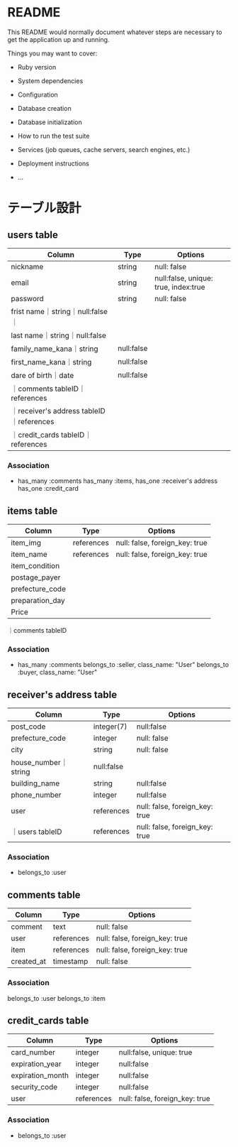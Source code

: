 # README

This README would normally document whatever steps are necessary to get the
application up and running.

Things you may want to cover:

* Ruby version

* System dependencies

* Configuration

* Database creation

* Database initialization

* How to run the test suite

* Services (job queues, cache servers, search engines, etc.)

* Deployment instructions

* ...
# テーブル設計

## users table

| Column   | Type   | Options     |
| -------- | ------ | ----------- |
| nickname     | string | null: false |
| email    | string | null:false, unique: true, index:true|
| password | string | null: false |
| frist name｜string｜null:false｜
| last name｜string｜null:false|
| family_name_kana｜string|null:false|
| first_name_kana｜string|null:false|
| dare of birth｜date|null:false|
｜comments tableID｜references|
｜receiver's address tableID｜references|
｜credit_cards tableID｜references|

### Association

- has_many :comments
has_many :items,
has_one :receiver's address
has_one :credit_card



## items table 

| Column | Type       | Options                        |
| ------ | ---------- | ------------------------------ |
| item_img   | references | null: false, foreign_key: true |
| item_name   | references | null: false, foreign_key: true | category
| item_condition
| postage_payer
| prefecture_code
| preparation_day
| Price
｜comments tableID


### Association

- has_many :comments 
belongs_to :seller, class_name: "User"
belongs_to :buyer, class_name: "User"


## receiver's address table

| Column  | Type       | Options                        |
| ------- | ---------- | ------------------------------ |
| post_code| integer(7)|null:false|
| prefecture_code    | integer | null: false|
| city    | string | null: false|
| house_number｜string|null:false|
| building_name|string|null:false|
| phone_number|integer|null:false|
| user|references	|null: false, foreign_key: true|
｜users tableID|references	|null: false, foreign_key: true|




### Association

- belongs_to :user

## comments table

| Column  | Type       | Options                        |
| ------- | ---------- | ------------------------------ |
| comment|	text	|null: false|
|user	|references	|null: false, foreign_key: true|
|item	|references	|null: false, foreign_key: true|
|created_at	|timestamp	|null: false|


### Association

belongs_to :user
belongs_to :item

## credit_cards table

| Column  | Type       | Options                        |
| ------- | ---------- | ------------------------------ |
|card_number|	integer	|null:false, unique: true|
|expiration_year|	integer|	null:false|
|expiration_month	|integer|	null:false|
|security_code	|integer|	null:false|
|user|	references|	null: false, foreign_key: true|

### Association
- belongs_to :user
